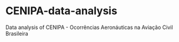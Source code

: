 # CENIPA-data-analysis
Data analysis of CENIPA - Ocorrências Aeronáuticas na Aviação Civil Brasileira
